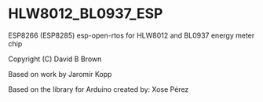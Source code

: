 # HLW8012_BL0937_ESP
ESP8266 (ESP8285) esp-open-rtos for HLW8012 and BL0937 energy meter chip

Copyright (C) David B Brown

Based on work by Jaromir Kopp <macwyznawca at me dot com>

Based on the library for Arduino created by: Xose Pérez
